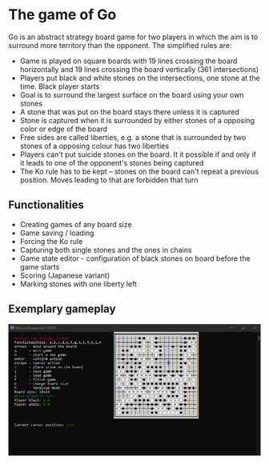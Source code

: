 # The game of Go

Go is an abstract strategy board game for two players in which the aim is to surround more territory than the opponent. The simplified rules are:
- Game is played on square boards with 19 lines crossing the board horizontally and 19 lines crossing the board vertically (361 intersections)
- Players put black and white stones on the intersections, one stone at the time. Black player starts
- Goal is to surround the largest surface on the board using your own stones
- A stone that was put on the board stays there unless it is captured
- Stone is captured when it is surrounded by either stones of a opposing color or edge of the board
- Free sides are called liberties, e.g. a stone that is surrounded by two stones of a opposing colour has two liberties
- Players can't put suicide stones on the board. It it possible if and only if it leads to one of the opponent's stones being captured
- The Ko rule has to be kept – stones on the board can't repeat a previous position. Moves leading to that are forbidden that turn


## Functionalities
- Creating games of any board size
- Game saving / loading
- Forcing the Ko rule
- Capturing both single stones and the ones in chains
- Game state editor - configuration of black stones on board before the game starts
- Scoring (Japanese variant)
- Marking stones with one liberty left
## Exemplary gameplay

![Exemplary gameplay](exemplary-gameplay.png)
